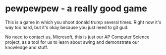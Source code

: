 # pewpewpew - a really good game
This is a game in which you shoot donald trump several times. Right now it's way too hard, but it's okay because you just need to git gud.

No need to contact us, Microsoft, this is just our AP Computer Science project, as a tool for us to learn about swing and demonstrate our knowledge and stuff.
